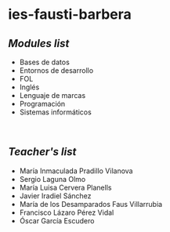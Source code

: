 # ies-fausti-barbera

## *Modules list*
- Bases de datos
- Entornos de desarrollo
- FOL
- Inglés
- Lenguaje de marcas
- Programación
- Sistemas informáticos

<br/>

## *Teacher's list*
- María Inmaculada Pradillo Vilanova
- Sergio Laguna Olmo
- María Luisa Cervera Planells
- Javier Iradiel Sánchez
- María de los Desamparados Faus Villarrubia
- Francisco Lázaro Pérez Vidal
- Óscar García Escudero
